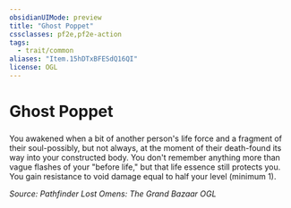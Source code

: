 ```yaml
---
obsidianUIMode: preview
title: "Ghost Poppet"
cssclasses: pf2e,pf2e-action
tags:
  - trait/common
aliases: "Item.15hDTxBFESdQ16QI"
license: OGL
---
```

# Ghost Poppet

### 






You awakened when a bit of another person's life force and a fragment of their soul-possibly, but not always, at the moment of their death-found its way into your constructed body. You don't remember anything more than vague flashes of your "before life," but that life essence still protects you. You gain resistance to void damage equal to half your level (minimum 1).

*Source: Pathfinder Lost Omens: The Grand Bazaar*
*OGL*